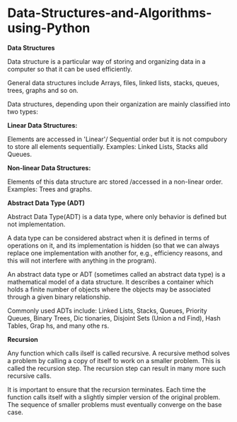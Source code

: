 # Data-Structures-and-Algorithms-using-Python

**Data Structures**

Data structure is a particular way of storing and organizing data in a computer so that it can be used efficiently.

General data structures include Arrays, files, linked lists, stacks, queues, trees, graphs and so on.

Data structures, depending upon their organization are mainly classified into two types:

**Linear Data Structures:**

Elements are accessed in 'Linear'/ Sequential order but it is not compubory to store all elements sequentially. Examples: Linked Lists, Stacks alld Queues.

**Non-linear Data Structures:**

Elements of this data structure arc stored /accessed in a non-linear order. Examples: Trees and graphs.

**Abstract Data Type (ADT)**

Abstract Data Type(ADT) is a data type, where only behavior is defined but not implementation.

A data type can be considered abstract when it is defined in terms of operations on it, and its implementation is hidden (so that we can always replace one implementation with another for, e.g., efficiency reasons, and this will not interfere with anything in the program).

An abstract data type or ADT (sometimes called an abstract data type) is a mathematical model of a data structure. It describes a container which holds a finite number of objects where the objects may be associated through a given binary relationship.

Commonly used ADTs include: Linked Lists, Stacks, Queues, Priority Queues, Binary Trees, Dic tionaries, Disjoint Sets (Union a nd Find), Hash Tables, Grap hs, and many othe rs.

**Recursion**

Any function which calls ilself is called recursive. A recursive method solves a problem by calling a copy of itself to work on a smaller problem. This is called the recursion step. The recursion step can result in many more such recursive calls.

It is important to ensure that the recursion terminates. Each time the function calls itself with a slightly simpler version of the original problem. The sequence of smaller problems must eventually converge on the base case.
